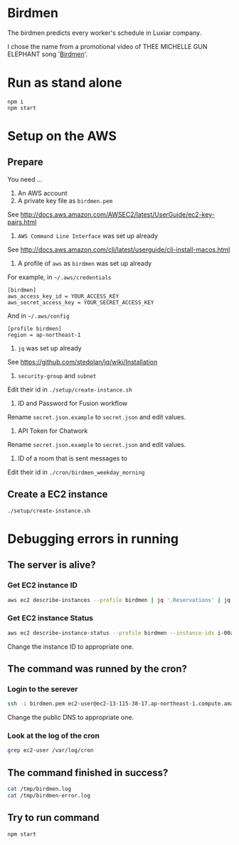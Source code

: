 # Birdmen

The birdmen predicts every worker's schedule in Luxiar company.

I chose the name from a promotional video of THEE MICHELLE GUN ELEPHANT song  '[Birdmen](https://www.youtube.com/watch?v=AKJnR8JPX2Q)'.

# Run as stand alone

```
npm i
npm start
```

# Setup on the AWS
## Prepare
You need ...

1. An AWS account
1. A private key file as `birdmen.pem`

  See http://docs.aws.amazon.com/AWSEC2/latest/UserGuide/ec2-key-pairs.html

1. `AWS Command Line Interface` was set up already

  See http://docs.aws.amazon.com/cli/latest/userguide/cli-install-macos.html

1. A profile of `aws` as `birdmen` was set up already

  For example, in `~/.aws/credentials`
```
[birdmen]
aws_access_key_id = YOUR_ACCESS_KEY
aws_secret_access_key = YOUR_SECRET_ACCESS_KEY
```

  And in `~/.aws/config`
```
[profile birdmen]
region = ap-northeast-1
```

1. `jq` was set up already

  See https://github.com/stedolan/jq/wiki/Installation

1. `security-group` and `subnet`

  Edit their id in `./setup/create-instance.sh`

1. ID and Password for Fusion workflow

  Rename `secret.json.example` to `secret.json` and edit values.

1. API Token for Chatwork

  Rename `secret.json.example` to `secret.json` and edit values.

1. ID of a room that is sent messages to

  Edit their id in `./cron/birdmen_weekday_morning`

## Create a EC2 instance

```
./setup/create-instance.sh
```

# Debugging errors in running

## The server is alive?
### Get EC2 instance ID

```sh
aws ec2 describe-instances --profile birdmen | jq '.Reservations' | jq 'map(select(.Instances[0].Tags[0].Value == "birdmen"))' |jq '.[].Instances[].InstanceId'
```

### Get EC2 instance Status
```sh
aws ec2 describe-instance-status --profile birdmen --instance-ids i-00a1a71b600652de7
```

Change the instance ID to appropriate one.

## The command was runned by the cron?

### Login to the serever

```sh
ssh -i birdmen.pem ec2-user@ec2-13-115-38-17.ap-northeast-1.compute.amazonaws.com
```

Change the public DNS to appropriate one.

### Look at the log of the cron

```sh
grep ec2-user /var/log/cron
```

## The command finished in success?

```sh
cat /tmp/birdmen.log
cat /tmp/birdmen-error.log
```

## Try to run command

```sh
npm start
```
